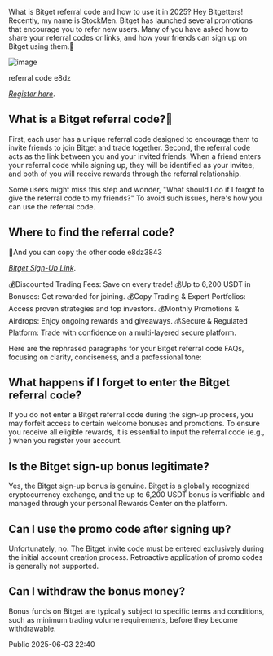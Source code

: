 What is Bitget referral code and how to use it in 2025? Hey Bitgetters! Recently, my name is StockMen. Bitget has launched several promotions that encourage you to refer new users. Many of you have asked how to share your referral codes or links, and how your friends can sign up on Bitget using them.👋

![image](https://private-user-images.githubusercontent.com/152826656/457188948-a2908afb-8e92-44ad-a414-a34075384ff4.png?jwt=eyJhbGciOiJIUzI1NiIsInR5cCI6IkpXVCJ9.eyJpc3MiOiJnaXRodWIuY29tIiwiYXVkIjoicmF3LmdpdGh1YnVzZXJjb250ZW50LmNvbSIsImtleSI6ImtleTUiLCJleHAiOjE3NTAzODk4OTAsIm5iZiI6MTc1MDM4OTU5MCwicGF0aCI6Ii8xNTI4MjY2NTYvNDU3MTg4OTQ4LWEyOTA4YWZiLThlOTItNDRhZC1hNDE0LWEzNDA3NTM4NGZmNC5wbmc_WC1BbXotQWxnb3JpdGhtPUFXUzQtSE1BQy1TSEEyNTYmWC1BbXotQ3JlZGVudGlhbD1BS0lBVkNPRFlMU0E1M1BRSzRaQSUyRjIwMjUwNjIwJTJGdXMtZWFzdC0xJTJGczMlMkZhd3M0X3JlcXVlc3QmWC1BbXotRGF0ZT0yMDI1MDYyMFQwMzE5NTBaJlgtQW16LUV4cGlyZXM9MzAwJlgtQW16LVNpZ25hdHVyZT1jODk5YjUzOTZjY2E4ZWViMzJhODg2Y2QyYTE0MzRlYWQzNjg0ZGViZDI0Yzg1Yzg4ZTdiNTgwMTJhZjE5M2VlJlgtQW16LVNpZ25lZEhlYWRlcnM9aG9zdCJ9.5o1X_DpPnN756QwQXosr-xXbzuKlBk0iqsSfoCKLfAo)

 referral code e8dz
 
 *[Register here](https://partner.bitget.com/bg/9X3CRU)*.


## What is a Bitget referral code?👋

First, each user has a unique referral code designed to encourage them to invite friends to join Bitget and trade together. Second, the referral code acts as the link between you and your invited friends. When a friend enters your referral code while signing up, they will be identified as your invitee, and both of you will receive rewards through the referral relationship.

Some users might miss this step and wonder, "What should I do if I forgot to give the referral code to my friends?" To avoid such issues, here's how you can use the referral code.

## Where to find the referral code?

👋And you can copy the other code e8dz3843
 
 *[Bitget Sign-Up Link](https://partner.bitget.com/bg/chinesehomepage1)*.

💰Discounted Trading Fees: Save on every trade!
💰Up to 6,200 USDT in Bonuses: Get rewarded for joining.
💰Copy Trading & Expert Portfolios: Access proven strategies and top investors.
💰Monthly Promotions & Airdrops: Enjoy ongoing rewards and giveaways.
💰Secure & Regulated Platform: Trade with confidence on a multi-layered secure platform.

Here are the rephrased paragraphs for your Bitget referral code FAQs, focusing on clarity, conciseness, and a professional tone:

## What happens if I forget to enter the Bitget referral code?

If you do not enter a Bitget referral code during the sign-up process, you may forfeit access to certain welcome bonuses and promotions. To ensure you receive all eligible rewards, it is essential to input the referral code (e.g., ) when you register your account.

## Is the Bitget sign-up bonus legitimate?

Yes, the Bitget sign-up bonus is genuine. Bitget is a globally recognized cryptocurrency exchange, and the up to 6,200 USDT bonus is verifiable and managed through your personal Rewards Center on the platform.

## Can I use the promo code after signing up?

Unfortunately, no. The Bitget invite code must be entered exclusively during the initial account creation process. Retroactive application of promo codes is generally not supported.

## Can I withdraw the bonus money?

Bonus funds on Bitget are typically subject to specific terms and conditions, such as minimum trading volume requirements, before they become withdrawable.

Public 2025-06-03 22:40

<!--
**bitget-referralcode/bitget-referralcode** is a ✨ _special_ ✨ repository because its `README.md` (this file) appears on your GitHub profile.

Here are some ideas to get you started:

- 🔭 I’m currently working on quant data team.
- 🌱 I’m currently learning python
- 👯 I’m looking to collaborate on ...
- 🤔 I’m looking for help with ...
- 💬 Ask me about ...
- 📫 How to reach me: ...
- 😄 Pronouns: ...
- ⚡ Fun fact: ...
-->
